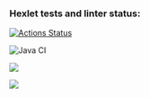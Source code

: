 ### Hexlet tests and linter status:
[![Actions Status](https://github.com/nik2704/java-project-73/workflows/hexlet-check/badge.svg)](https://github.com/nik2704/java-project-73/actions)

![Java CI](https://github.com/nik2704/java-project-73/actions/workflows/blank.yml/badge.svg)

<a href="https://codeclimate.com/github/nik2704/java-project-lvl3/maintainability"><img src="https://api.codeclimate.com/v1/badges/afb66a0d8d00ae36edc0/maintainability" /></a>

<a href="https://codeclimate.com/github/nik2704/java-project-lvl3/test_coverage"><img src="https://api.codeclimate.com/v1/badges/afb66a0d8d00ae36edc0/test_coverage" /></a>

